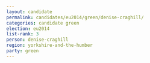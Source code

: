 ```yaml
---
layout: candidate
permalink: candidates/eu2014/green/denise-craghill/
categories: candidate green
election: eu2014
list-rank: 3
person: denise-craghill
region: yorkshire-and-the-humber
party: green
---
```

